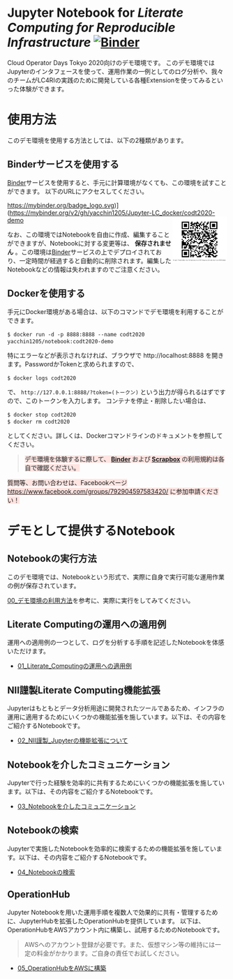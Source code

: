 # Jupyter Notebook for *Literate Computing for Reproducible Infrastructure* [![Binder](https://mybinder.org/badge_logo.svg)](https://mybinder.org/v2/gh/yacchin1205/Jupyter-LC_docker/codt2020-demo)

Cloud Operator Days Tokyo 2020向けのデモ環境です。
このデモ環境ではJupyterのインタフェースを使って、運用作業の一例としてのログ分析や、我々のチームがLC4RIの実践のために開発している各種Extensionを使ってみるといった体験ができます。

# 使用方法

このデモ環境を使用する方法としては、以下の2種類があります。

## Binderサービスを使用する

[Binder](https://mybinder.readthedocs.io/en/latest/)サービスを使用すると、手元に計算環境がなくても、この環境を試すことができます。
以下のURLにアクセスしてください。

https://mybinder.org/badge_logo.svg)](https://mybinder.org/v2/gh/yacchin1205/Jupyter-LC_docker/codt2020-demo
<img src="./sample-notebooks/images/demo.png" align="right" width="25%" />

なお、この環境ではNotebookを自由に作成、編集することができますが、Notebookに対する変更等は、 **保存されません** 。この環境は[Binder](https://mybinder.readthedocs.io/en/latest/)サービスの上でデプロイされており、一定時間が経過すると自動的に削除されます。編集したNotebookなどの情報は失われますのでご注意ください。

## Dockerを使用する

手元にDocker環境がある場合は、以下のコマンドでデモ環境を利用することができます。

```
$ docker run -d -p 8888:8888 --name codt2020 yacchin1205/notebook:codt2020-demo
```

特にエラーなどが表示されなければ、ブラウザで http://localhost:8888 を開きます。PasswordかTokenと求められますので、

```
$ docker logs codt2020
```

で、 `http://127.0.0.1:8888/?token=(トークン)` という出力が得られるはずですので、このトークンを入力します。
コンテナを停止・削除したい場合は、

```
$ docker stop codt2020
$ docker rm codt2020
```

としてください。詳しくは、Dockerコマンドラインのドキュメントを参照してください。

> <span style='background-color:mistyrose;'> **デモ環境を体験するに際して、 [Binder](https://mybinder.readthedocs.io/en/latest/) および [Scrapbox](https://scrapbox.io/product/) の利用規約は各自で確認ください。** </span>

<span style='background-color:mistyrose;'> 質問等、お問い合わせは、Facebookページ https://www.facebook.com/groups/792904597583420/ に参加申請ください！</span>

# デモとして提供するNotebook

## Notebookの実行方法

このデモ環境では、Notebookという形式で、実際に自身で実行可能な運用作業の例が保存されています。

[00_デモ環境の利用方法](sample-notebooks/00_デモ環境の利用方法.ipynb)を参考に、実際に実行をしてみてください。

## Literate Computingの運用への適用例

運用への適用例の一つとして、ログを分析する手順を記述したNotebookを体感いただけます。

* [01_Literate_Computingの運用への適用例](sample-notebooks/01_Literate_Computingの運用への適用例.ipynb)


## NII謹製Literate Computing機能拡張
Jupyterはもともとデータ分析用途に開発されたツールであるため、インフラの運用に適用するためにいくつかの機能拡張を施しています。以下は、その内容をご紹介するNotebookです。

* [02_NII謹製_Jupyterの機能拡張について](sample-notebooks/02_NII謹製_Jupyterの機能拡張について.ipynb)


## Notebookを介したコミュニケーション

Jupyterで行った経験を効率的に共有するためにいくつかの機能拡張を施しています。以下は、その内容をご紹介するNotebookです。

* [03_Notebookを介したコミュニケーション](sample-notebooks/03_Notebookを介したコミュニケーション.ipynb)

## Notebookの検索

Jupyterで実施したNotebookを効率的に検索するための機能拡張を施しています。以下は、その内容をご紹介するNotebookです。

* [04_Notebookの検索](sample-notebooks/04_Notebookの検索.ipynb)

## OperationHub

Jupyter Notebookを用いた運用手順を複数人で効果的に共有・管理するために、JupyterHubを拡張したOperationHubを提供しています。
以下は、OperationHubをAWSアカウント内に構築し、試用するためのNotebookです。

> AWSへのアカウント登録が必要です。また、仮想マシン等の維持には一定の料金がかかります。ご自身の責任でお試しください。

* [05_OperationHubをAWSに構築](sample-notebooks/05_OperationHubをAWSに構築.ipynb)
